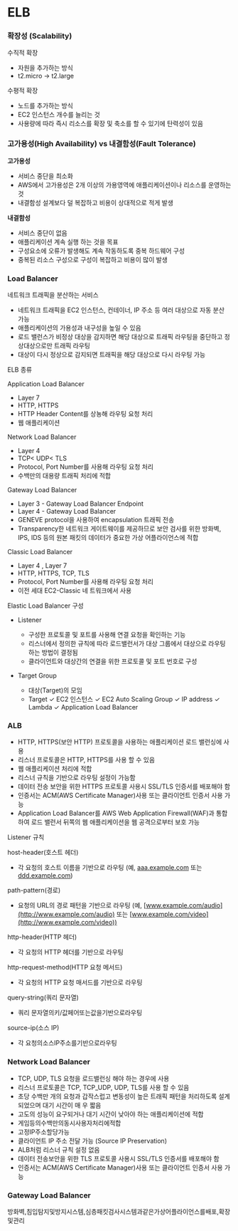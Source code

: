 # ELB

### 확장성 (Scalability)

수직적 확장

- 자원을 추가하는 방식
- t2.micro → t2.large

수평적 확장

- 노드를 추가하는 방식
- EC2 인스턴스 개수를 늘리는 것
- 사용량에 따라 즉시 리소스를 확장 및 축소를 할 수 있기에 탄력성이 있음

### 고가용성(High Availability) vs 내결함성(Fault Tolerance)

**고가용성**

- 서비스 중단을 최소화
- AWS에서 고가용성은 2개 이상의 가용영역에 애플리케이션이나 리소스를 운영하는 것
- 내결함성 설계보다 덜 복잡하고 비용이 상대적으로 적게 발생

**내결함성**

- 서비스 중단이 없음
- 애플리케이션 계속 실행 하는 것을 목표
- 구성요소에 오류가 발생해도 계속 작동하도록 중복 하드웨어 구성
- 중복된 리소스 구성으로 구성이 복잡하고 비용이 많이 발생

### Load Balancer

네트워크 트래픽을 분산하는 서비스

- 네트워크 트래픽을 EC2 인스턴스, 컨테이너, IP 주소 등 여러 대상으로 자동 분산 가능
- 애플리케이션의 가용성과 내구성을 높일 수 있음
- 로드 밸런스가 비정상 대상을 감지하면 해당 대상으로 트래픽 라우팅을 중단하고 정상대상으로만 트래픽 라우팅
- 대상이 다시 정상으로 감지되면 트래픽을 해당 대상으로 다시 라우팅 가능

ELB 종류

Application Load Balancer

- Layer 7
- HTTP, HTTPS
- HTTP Header Content를 상뇽해 라우팅 요청 처리
- 웹 애플리케이션

Network Load Balancer

- Layer 4
- TCP< UDP< TLS
- Protocol, Port Number를 사용해 라우팅 요청 처리
- 수백만의 대용량 트래픽 처리에 적합

Gateway Load Balancer

- Layer 3 - Gateway Load Balancer Endpoint
- Layer 4 - Gateway Load Balancer
- GENEVE protocol을 사용하여 encapsulation 트래픽 전송
- Transparency한 네트워크 게이트웨이를 제공하므로 보안 검사를 위한 방화벽, IPS, IDS 등의 원본 패킷의 데이터가 중요한 가상 어플라이언스에 적합

Classic Load Balancer

- Layer 4 , Layer 7
- HTTP, HTTPS, TCP, TLS
- Protocol, Port Number를
  사용해 라우팅 요청 처리
- 이전 세대 EC2-Classic 네
  트워크에서 사용

Elastic Load Balancer 구성

- Listener

  - 구성한 프로토콜 및 포트를 사용해 연결 요청을 확인하는 기능
  - 리스너에서 정의한 규칙에 따라 로드밸런서가 대상 그룹에서 대상으로 라우팅하는 방법이 결정됨
  - 클라이언트와 대상간의 연결을 위한 프로토콜 및 포트 번호로 구성

- Target Group
  - 대상(Target)의 모임
  - Target
    ✓ EC2 인스턴스
    ✓ EC2 Auto Scaling Group
    ✓ IP address
    ✓ Lambda
    ✓ Application Load Balancer

### ALB

- HTTP, HTTPS(보안 HTTP) 프로토콜을 사용하는 애플리케이션 로드 밸런싱에 사용
- 리스너 프로토콜은 HTTP, HTTPS를 사용 할 수 있음
- 웹 애플리케이션 처리에 적합
- 리스너 규칙을 기반으로 라우팅 설정이 가능함
- 데이터 전송 보안을 위한 HTTPS 프로토콜 사용시 SSL/TLS 인증서를 배포해야 함
- 인증서는 ACM(AWS Certificate Manager)사용 또는 클라이언트 인증서 사용 가능
- Application Load Balancer를 AWS Web Application Firewall(WAF)과 통합하여 로드 밸런서 뒤쪽의 웹 애플리케이션을 웹 공격으로부터 보호 가능

Listener 규칙

host-header(호스트 헤더)

- 각 요청의 호스트 이름을 기반으로 라우팅 (예, [aaa.example.com](http://aaa.example.com/) 또는 [ddd.example.com](http://ddd.example.com/))

path-pattern(경로)

- 요청의 URL의 경로 패턴을 기반으로 라우팅 (예, [www.example.com/audio](http://www.example.com/audio) 또는 [www.example.com/video](http://www.example.com/video))

http-header(HTTP 헤더)

- 각 요청의 HTTP 헤더를 기반으로 라우팅

http-request-method(HTTP 요청 메서드)

- 각 요청의 HTTP 요청 매서드를 기반으로 라우팅

query-string(쿼리 문자열)

- 쿼리 문자열의키/값페어또는값을기반으로라우팅

source-ip(소스 IP)

- 각 요청의소스IP주소를기반으로라우팅

### Network Load Balancer

- TCP, UDP, TLS 요청을 로드밸런싱 해야 하는 경우에 사용
- 리스너 프로토콜은 TCP, TCP_UDP, UDP, TLS를 사용 할 수 있음
- 초당 수백만 개의 요청과 갑작스럽고 변동성이 높은 트래픽 패턴을 처리하도록 설계되었으며 대기 시간이 매
  우 짧음
- 고도의 성능이 요구되거나 대기 시간이 낮아야 하는 애플리케이션에 적합
- 게임등의수백만의동시사용자처리에적합
- 고정IP주소할당가능
- 클라이언트 IP 주소 전달 가능 (Source IP Preservation)
- ALB처럼 리스너 규칙 설정 없음
- 데이터 전송보안을 위한 TLS 프로토콜 사용시 SSL/TLS 인증서를 배포해야 함
- 인증서는 ACM(AWS Certificate Manager)사용 또는 클라이언트 인증서 사용 가능

### **Gateway Load Balancer**

방화벽,침입탐지및방지시스템,심층패킷검사시스템과같은가상어플라이언스를배포,확장및관리
